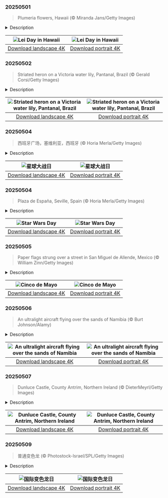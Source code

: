 

### 20250501

> Plumeria flowers, Hawaii (© Miranda Jans/Getty Images)

<details>
<summary>Description</summary>

> Today, while the world celebrates May Day with parades and protests, Hawaii takes a more fragrant approach—by draping itself in flowers. On May 1, Hawaii celebrates Lei Day, a tradition that honors culture, craftsmanship, and the ever-present aloha spirit, described as 'the coordination of mind and heart within each person.' Since 1928, this Hawaiian tradition has been in full bloom, with leis—or garlands made of flowers, leaves, or shells—serving as symbols of connection. The idea for Lei Day came from poet Don Blanding, who suggested a holiday dedicated to Hawaii's iconic floral garlands. Local writer Grace Tower Warren gave it its slogan, 'May Day is Lei Day in Hawaii,' and the tradition quickly took root.
> 
> What started as a single event in Honolulu has grown into a statewide celebration, with each island showcasing its unique floral identity, such as Maui's pink lokelani rose and the Big Island's red 'ōhi'a lehua. Giving a lei is a gesture of aloha, and on this day, that warmth can be seen everywhere. Whether crafted from fragrant Plumeria flowers, like the ones pictured here, delicate pikake, or colorful ti leaves, leis symbolize the bonds between people and the land. So, if you find yourself in Hawaii on May 1, don't just say 'Aloha'—wear it.
> 
> 

</details>

| ![Lei Day in Hawaii](https://cn.bing.com/th?id=OHR.PinkPlumeria_EN-US3595771407_UHD.jpg&pid=hp&w=400&h=224&rs=1&c=4) | ![Lei Day in Hawaii](https://cn.bing.com/th?id=OHR.PinkPlumeria_EN-US3595771407_1080x1920.jpg&pid=hp&w=155&h=315&rs=1&c=4) |
|:---------:|:---------:|
| [Download landscape 4K](https://cn.bing.com/th?id=OHR.PinkPlumeria_EN-US3595771407_UHD.jpg) | [Download portrait 4K](https://cn.bing.com/th?id=OHR.PinkPlumeria_EN-US3595771407_1080x1920.jpg) |

### 20250502

> Striated heron on a Victoria water lily, Pantanal, Brazil (© Gerald Corsi/Getty Images)

<details>
<summary>Description</summary>

> In the lush Pantanal wetlands of Brazil, a striated heron perches on a Victoria water lily. This water bird, also known as the mangrove heron, is about 16 inches tall. It is a master of patience, waiting to ambush its prey. It uses clever tactics, such as dropping feathers or insects to lure fish. Common in the wetlands of South America, the striated heron is also found in North America, Australia, Africa, Asia, New Guinea, and the Pacific islands.
> 
> The Victoria, or giant water lily, belongs to the genus of aquatic herbs, including species like Victoria amazonica and Victoria boliviana, which can boast leaves up to 10 feet in diameter. The Pantanal, the world's largest tropical wetland, is a sanctuary for wildlife and offers an extraordinary glimpse into the natural world.
> 
> 

</details>

| ![Striated heron on a Victoria water lily, Pantanal, Brazil](https://cn.bing.com/th?id=OHR.BrazilHeron_EN-US5602369723_UHD.jpg&pid=hp&w=400&h=224&rs=1&c=4) | ![Striated heron on a Victoria water lily, Pantanal, Brazil](https://cn.bing.com/th?id=OHR.BrazilHeron_EN-US5602369723_1080x1920.jpg&pid=hp&w=155&h=315&rs=1&c=4) |
|:---------:|:---------:|
| [Download landscape 4K](https://cn.bing.com/th?id=OHR.BrazilHeron_EN-US5602369723_UHD.jpg) | [Download portrait 4K](https://cn.bing.com/th?id=OHR.BrazilHeron_EN-US5602369723_1080x1920.jpg) |

### 20250504

> 西班牙广场，塞维利亚，西班牙 (© Horia Merla/Getty Images)

<details>
<summary>Description</summary>

> 5月4日是《星球大战》粉丝们的“星球大战日”，这一天旨在致敬由乔治·卢卡斯创造的这一广受喜爱的系列电影。该系列共包含九部电影，统称为“天行者传奇”。 其中一个令人难忘的拍摄地是西班牙塞维利亚的西班牙广场，正如今日图片所展示。这座美丽的广场呈半椭圆形，建筑风格令人惊叹，在影片中被用作纳布星的希德城。参议员阿米达拉抵达纳布星的场景，就是在这里拍摄的，演员包括娜塔莉·波特曼和海登·克里斯滕森。西班牙广场独特的设计，包括中央建筑、塔楼和喷泉，为《星球大战》的世界增添了一抹魔幻色彩。这座历史悠久的广场由安尼巴尔·冈萨雷斯设计，最初是为1929 年举办的伊比利亚-美洲博览会而建造的。
> 
> 
> 
> 

</details>

| ![星球大战日](https://cn.bing.com/th?id=OHR.SevilleNaboo_ZH-CN1065227658_UHD.jpg&pid=hp&w=400&h=224&rs=1&c=4) | ![星球大战日](https://cn.bing.com/th?id=OHR.SevilleNaboo_ZH-CN1065227658_1080x1920.jpg&pid=hp&w=155&h=315&rs=1&c=4) |
|:---------:|:---------:|
| [Download landscape 4K](https://cn.bing.com/th?id=OHR.SevilleNaboo_ZH-CN1065227658_UHD.jpg) | [Download portrait 4K](https://cn.bing.com/th?id=OHR.SevilleNaboo_ZH-CN1065227658_1080x1920.jpg) |

### 20250504

> Plaza de España, Seville, Spain (© Horia Merla/Getty Images)

<details>
<summary>Description</summary>

> On May 4, 'Star Wars' fans celebrate Star Wars Day, a tribute to the beloved franchise created by George Lucas. The film series consists of nine movies, collectively referred to as the 'Skywalker Saga.' One of the memorable filming locations is Plaza de España in Seville, Spain, as seen in today's image. This beautiful square, with its semi-elliptical shape and stunning architecture, was used as the city of Theed on the planet Naboo. The scene where Senator Amidala arrives in Naboo, featuring Natalie Portman and Hayden Christensen, was filmed here. Plaza de España's unique design, with its central building, towers, and fountain, adds a touch of magic to the Star Wars universe. This historic square, designed by Aníbal González, was originally built for the Ibero-American Exposition in 1929.
> 
> Whether you are in Spain or elsewhere in the galaxy, May the Force be with you today!
> 
> 

</details>

| ![Star Wars Day](https://cn.bing.com/th?id=OHR.SevilleNaboo_EN-US5814352031_UHD.jpg&pid=hp&w=400&h=224&rs=1&c=4) | ![Star Wars Day](https://cn.bing.com/th?id=OHR.SevilleNaboo_EN-US5814352031_1080x1920.jpg&pid=hp&w=155&h=315&rs=1&c=4) |
|:---------:|:---------:|
| [Download landscape 4K](https://cn.bing.com/th?id=OHR.SevilleNaboo_EN-US5814352031_UHD.jpg) | [Download portrait 4K](https://cn.bing.com/th?id=OHR.SevilleNaboo_EN-US5814352031_1080x1920.jpg) |

### 20250505

> Paper flags strung over a street in San Miguel de Allende, Mexico (© William Zinn/Getty Images)

<details>
<summary>Description</summary>

> Cinco de Mayo, or the Fifth of May, marks the Mexican army's victory over France at the Battle of Puebla on May 5, 1862. While it is only celebrated sporadically in Mexico, it has become a vibrant celebration of Mexican culture and heritage in the US, especially in cities like Los Angeles, Chicago, and Houston. This holiday is often mistaken for Mexican Independence Day, but that falls on September 16. Instead, Cinco de Mayo honors Mexico's fight against foreign rule and symbolizes resilience and unity. The battle itself was brief, lasting from daybreak to early evening, but the Mexican army, led by General Ignacio Zaragoza, managed to defeat a much larger and better-equipped French force. Today, Cinco de Mayo festivities feature parades, mariachi music, folk dancing, and delicious foods like tacos and mole poblano. Whether you're joining a festival or just enjoying a plate of Mexican cuisine, it's a great day to appreciate Mexico's rich history and traditions. Viva Mexico!
> 
> 
> 
> 

</details>

| ![Cinco de Mayo](https://cn.bing.com/th?id=OHR.CincoFlags_EN-US5873749093_UHD.jpg&pid=hp&w=400&h=224&rs=1&c=4) | ![Cinco de Mayo](https://cn.bing.com/th?id=OHR.CincoFlags_EN-US5873749093_1080x1920.jpg&pid=hp&w=155&h=315&rs=1&c=4) |
|:---------:|:---------:|
| [Download landscape 4K](https://cn.bing.com/th?id=OHR.CincoFlags_EN-US5873749093_UHD.jpg) | [Download portrait 4K](https://cn.bing.com/th?id=OHR.CincoFlags_EN-US5873749093_1080x1920.jpg) |

### 20250506

> An ultralight aircraft flying over the sands of Namibia (© Burt Johnson/Alamy)

<details>
<summary>Description</summary>

> Imagine soaring through the skies in an ultralight aircraft, the wind rushing past as you take in the picturesque views. Below, the world's oldest desert, the Namib, stretches endlessly, shaped by winds over 55 million years. This is Namibia—a surreal landscape of towering dunes, dry riverbeds, and shifting sands.
> 
> Unlike traditional aircraft, ultralights offer an unmatched sense of freedom. Also known as microlights, these small planes are designed for low-altitude, slow-speed flying. Their weight and speed limits vary by country; in the United States, they should weigh under 254 pounds when empty and not go over 55 knots (63 miles per hour) at full power. With open or semi-enclosed cockpits, ultralights provide breathtaking panoramic views, making each flight an immersive experience. Ultralight aviation emerged in the late 1970s and early 1980s, revolutionizing recreational flying. With minimal regulations and lightweight design, these aircraft offer an accessible and exhilarating way to explore some of the world's most remote and beautiful places, like the one we see in today's image.
> 
> 

</details>

| ![An ultralight aircraft flying over the sands of Namibia](https://cn.bing.com/th?id=OHR.FlyoverNamibia_EN-US6033011196_UHD.jpg&pid=hp&w=400&h=224&rs=1&c=4) | ![An ultralight aircraft flying over the sands of Namibia](https://cn.bing.com/th?id=OHR.FlyoverNamibia_EN-US6033011196_1080x1920.jpg&pid=hp&w=155&h=315&rs=1&c=4) |
|:---------:|:---------:|
| [Download landscape 4K](https://cn.bing.com/th?id=OHR.FlyoverNamibia_EN-US6033011196_UHD.jpg) | [Download portrait 4K](https://cn.bing.com/th?id=OHR.FlyoverNamibia_EN-US6033011196_1080x1920.jpg) |

### 20250507

> Dunluce Castle, County Antrim, Northern Ireland (© DieterMeyrl/Getty Images)

<details>
<summary>Description</summary>

> If Dunluce Castle, pictured here, feels like something straight out of 'Game of Thrones,' that's because it is the real-life inspiration for Pyke, the seat of House Greyjoy. Built in the 13th century, this castle in County Antrim, Northern Ireland, was once a stronghold of the MacDonnells of Antrim, a branch of the Clan MacDonnell that played a key role in Irish politics from the 15th to the 17th century. The family's fortunes declined after the Battle of the Boyne in 1690, and with little money for upkeep, the castle gradually fell into ruin.
> 
> Dunluce Castle is steeped in legend, including the tale of its banshee. Maeve Roe, the only daughter of Lord MacQuillan, defied an arranged marriage and was locked away in the castle's turret. One night, as Maeve Roe and her lover fled by boat, a fierce storm struck, dragging them both to a watery grave. Locals say her ghostly cries still echo from the turret. Today, visitors can explore the windswept remains of this medieval fortress, imagining the feasts and battles that once took place here. And if the castle itself isn't impressive enough, the views over the Causeway Coast certainly are.
> 
> 

</details>

| ![Dunluce Castle, County Antrim, Northern Ireland](https://cn.bing.com/th?id=OHR.DunluceIreland_EN-US6236791025_UHD.jpg&pid=hp&w=400&h=224&rs=1&c=4) | ![Dunluce Castle, County Antrim, Northern Ireland](https://cn.bing.com/th?id=OHR.DunluceIreland_EN-US6236791025_1080x1920.jpg&pid=hp&w=155&h=315&rs=1&c=4) |
|:---------:|:---------:|
| [Download landscape 4K](https://cn.bing.com/th?id=OHR.DunluceIreland_EN-US6236791025_UHD.jpg) | [Download portrait 4K](https://cn.bing.com/th?id=OHR.DunluceIreland_EN-US6236791025_1080x1920.jpg) |

### 20250509

> 普通变色龙 (© Photostock-Israel/SPL/Getty Images)

<details>
<summary>Description</summary>

> 上一刻它们融入环境，下一刻却又炫耀起崭新的色彩。变色龙真是色彩世界里的魔法师。但每年5 月 9 日，这些伪装大师却无法躲避聚光灯。国际变色龙日正是为了庆祝它们的变色技能、闪电般的舌头以及奇特的适应能力。全球已发现超过 200 种变色龙，它们生活在各种不同的环境中。不过，它们变色并非只是为了与背景相匹配，而是用于调节体温、吸引配偶以及与同类交流。它们的皮肤中拥有特殊的细胞，包括能反射光线的虹彩细胞，可呈现令人惊叹的视觉效果。有些种类在发怒时会变亮色，而另一些则采用低调色调以避免引人注目。
> 
> 变色龙的眼睛可以独立转动，能够同时环视四周寻找捕食对象或躲避天敌。凭借360 度的视野和一条如闪电般快速、带粘性的舌头，它们是隐秘的猎手，也是敏捷的逃脱高手。它们的趾足结构为对趾型（两趾向前，两趾向后），再加上能抓握的尾巴，使它们能牢牢抓住树枝，是复杂树冠环境中的攀爬高手。所以，今天无论你是脱颖而出还是默默无闻，都请花一点时间来欣赏这些令人惊叹的生物吧。
> 
> 

</details>

| ![国际变色龙日](https://cn.bing.com/th?id=OHR.CuteChameleon_ZH-CN5029981236_UHD.jpg&pid=hp&w=400&h=224&rs=1&c=4) | ![国际变色龙日](https://cn.bing.com/th?id=OHR.CuteChameleon_ZH-CN5029981236_1080x1920.jpg&pid=hp&w=155&h=315&rs=1&c=4) |
|:---------:|:---------:|
| [Download landscape 4K](https://cn.bing.com/th?id=OHR.CuteChameleon_ZH-CN5029981236_UHD.jpg) | [Download portrait 4K](https://cn.bing.com/th?id=OHR.CuteChameleon_ZH-CN5029981236_1080x1920.jpg) |